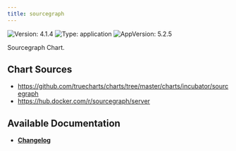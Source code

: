 ```yaml
---
title: sourcegraph
---
```


![Version: 4.1.4](https://img.shields.io/badge/Version-4.1.4-informational?style=flat-square) ![Type: application](https://img.shields.io/badge/Type-application-informational?style=flat-square) ![AppVersion: 5.2.5](https://img.shields.io/badge/AppVersion-5.2.5-informational?style=flat-square)

Sourcegraph Chart.

## Chart Sources

- https://github.com/truecharts/charts/tree/master/charts/incubator/sourcegraph
- https://hub.docker.com/r/sourcegraph/server

## Available Documentation

- [**Changelog**](./CHANGELOG.md)
